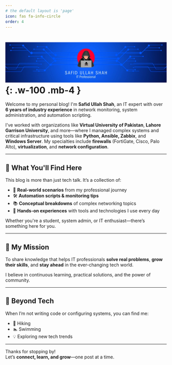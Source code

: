 ```yaml
---
# the default layout is 'page'
icon: fas fa-info-circle
order: 4
---
```




#  ![Safid Ullah Shah - Profile](assets/img/cover.jpg){:  .w-100 .mb-4 }


Welcome to my personal blog! I'm **Safid Ullah Shah**, an IT expert with over **6 years of industry experience** in network monitoring, system administration, and automation scripting.

I've worked with organizations like **Virtual University of Pakistan**, **Lahore Garrison University**, and more—where I managed complex systems and critical infrastructure using tools like **Python, Ansible, Zabbix**, and **Windows Server**. My specialties include **firewalls** (FortiGate, Cisco, Palo Alto), **virtualization**, and **network configuration**.

---

## 🧠 What You'll Find Here

This blog is more than just tech talk. It’s a collection of:

- 🚀 **Real-world scenarios** from my professional journey  
- 🛠️ **Automation scripts & monitoring tips**  
- 📚 **Conceptual breakdowns** of complex networking topics  
- 🧪 **Hands-on experiences** with tools and technologies I use every day

Whether you're a student, system admin, or IT enthusiast—there’s something here for you.

---

## 🎯 My Mission

To share knowledge that helps IT professionals **solve real problems**, **grow their skills**, and **stay ahead** in the ever-changing tech world.

I believe in continuous learning, practical solutions, and the power of community.

---

## 🌱 Beyond Tech

When I’m not writing code or configuring systems, you can find me:

- 🥾 Hiking
- 🏊 Swimming
- 💡 Exploring new tech trends

---

Thanks for stopping by!  
Let’s **connect, learn, and grow**—one post at a time.

